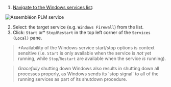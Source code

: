 1. [Navigate to the Windows services list](listing.md):

 ![Assembléon PLM service](http://i.imgur.com/XgjaHYv.png)
 
2. Select: the target service (e.g. `Windows Firewall`) from the list.
3. Click: `Start` or* `Stop`/`Restart` in the top left corner of the `Services (Local)` pane.

> \*Availability of the Windows service start/stop options is context sensitive (i.e. `Start` is only available when the service is *not* yet running, while `Stop`/`Restart` are available when the service *is* running).

> *Gracefully* shutting down Windows also results in shutting down all processes properly, as Windows sends its 'stop signal' to all of the running services as part of its shutdown procedure.
